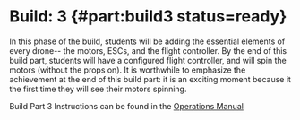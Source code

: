 # Build: 3 {#part:build3 status=ready}

In this phase of the build, students will be adding the essential elements of every drone-- the motors, ESCs, and the flight controller. By the end of this build part, students will have a configured flight controller, and will spin the motors (without the props on). It is worthwhile to emphasize the achievement at the end of this build part: it is an exciting moment because it the first time they will see their motors spinning.

Build Part 3 Instructions can be found in the [Operations Manual](https://docs.duckietown.org/daffy/opmanual_sky/out/build_part3_overview.html)
